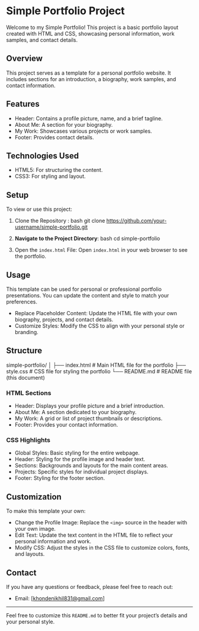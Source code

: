 
# Simple Portfolio Project

Welcome to my Simple Portfolio! This project is a basic portfolio layout created with HTML and CSS, showcasing personal information, work samples, and contact details.

## Overview

This project serves as a template for a personal portfolio website. It includes sections for an introduction, a biography, work samples, and contact information.

## Features

- Header: Contains a profile picture, name, and a brief tagline.
- About Me: A section for your biography.
- My Work: Showcases various projects or work samples.
- Footer: Provides contact details.

## Technologies Used

- HTML5: For structuring the content.
- CSS3: For styling and layout.

## Setup

To view or use this project:

1. Clone the Repository :
   bash
   git clone https://github.com/your-username/simple-portfolio.git
   

2. **Navigate to the Project Directory**:
   bash
   cd simple-portfolio
   

3. Open the `index.html` File:
   Open `index.html` in your web browser to see the portfolio.

## Usage

This template can be used for personal or professional portfolio presentations. You can update the content and style to match your preferences.

- Replace Placeholder Content: Update the HTML file with your own biography, projects, and contact details.
- Customize Styles: Modify the CSS to align with your personal style or branding.

## Structure


simple-portfolio/
│
├── index.html        # Main HTML file for the portfolio
├── style.css         # CSS file for styling the portfolio
└── README.md         # README file (this document)


### HTML Sections

- Header: Displays your profile picture and a brief introduction.
- About Me: A section dedicated to your biography.
- My Work: A grid or list of project thumbnails or descriptions.
- Footer: Provides your contact information.

### CSS Highlights

- Global Styles: Basic styling for the entire webpage.
- Header: Styling for the profile image and header text.
- Sections: Backgrounds and layouts for the main content areas.
- Projects: Specific styles for individual project displays.
- Footer: Styling for the footer section.

## Customization

To make this template your own:

- Change the Profile Image: Replace the `<img>` source in the header with your own image.
- Edit Text: Update the text content in the HTML file to reflect your personal information and work.
- Modify CSS: Adjust the styles in the CSS file to customize colors, fonts, and layouts.

## Contact

If you have any questions or feedback, please feel free to reach out:

- Email: [khondenikhil831@gmail.com]

---

Feel free to customize this `README.md` to better fit your project’s details and your personal style.
